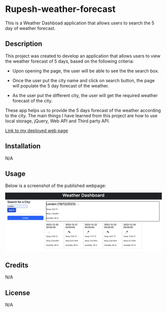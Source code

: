 # Rupesh-weather-forecast
This is a Weather Dashboad application that allows users to search the 5 day of weather forecast.

## Description

This project was created to develop an application that allows users to view the weather forecast of 5 days, based on the following criteria:

- Upon opening the page, the user will be able to see the the search box.

- Once the user put the city name and click on search button, the page will populate the 5 day forecast of the weather.

- As the user put the different city, the user will get the required weather forecast of the city.

These app helps us to provide the 5 days forecast of the weather according to the city.
The main things I have learned from this project are how to use local storage, jQuery, Web API and Third party API.

[Link to my deployed web page](https://github.com/rrana5106/Rupesh-weather-forecast)

## Installation
N/A

## Usage
Below is a screenshot of the published webpage:

![Rupesh-Password-demo](./assets/Rupesh-weather-forecast.png)


## Credits
N/A

## License
N/A

